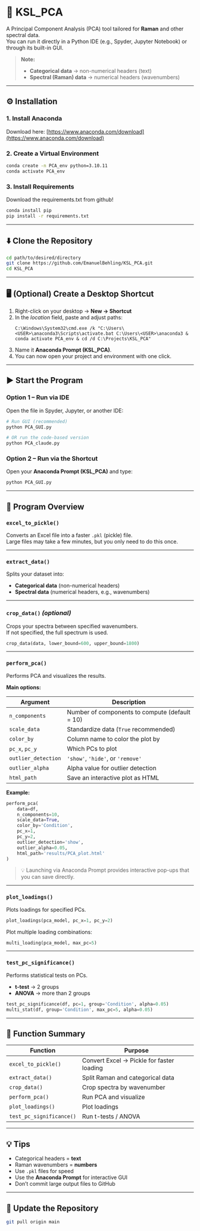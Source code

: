 # 🧠 KSL_PCA

A Principal Component Analysis (PCA) tool tailored for **Raman** and other spectral data.  
You can run it directly in a Python IDE (e.g., Spyder, Jupyter Notebook) or through its built-in GUI.

> **Note:**  
> - **Categorical data** → non-numerical headers (text)  
> - **Spectral (Raman) data** → numerical headers (wavenumbers)

---

## ⚙️ Installation

### 1. Install Anaconda  
Download here: [https://www.anaconda.com/download](https://www.anaconda.com/download)

### 2. Create a Virtual Environment
```bash
conda create -n PCA_env python=3.10.11
conda activate PCA_env
```

### 3. Install Requirements
Download the requirements.txt from github!
```bash
conda install pip
pip install -r requirements.txt
```

---

## ⬇️ Clone the Repository
```bash
cd path/to/desired/directory
git clone https://github.com/EmanuelBehling/KSL_PCA.git
cd KSL_PCA
```

---

## 🖥️ (Optional) Create a Desktop Shortcut

1. Right-click on your desktop → **New → Shortcut**  
2. In the *location* field, paste and adjust paths:
   ```
   C:\Windows\System32\cmd.exe /k "C:\Users\<USER>\anaconda3\Scripts\activate.bat C:\Users\<USER>\anaconda3 & conda activate PCA_env & cd /d C:\Projects\KSL_PCA"
   ```
3. Name it **Anaconda Prompt (KSL_PCA)**.  
4. You can now open your project and environment with one click.

---

## ▶️ Start the Program

### Option 1 – Run via IDE
Open the file in Spyder, Jupyter, or another IDE:
```bash
# Run GUI (recommended)
python PCA_GUI.py

# OR run the code-based version
python PCA_claude.py
```

### Option 2 – Run via the Shortcut  
Open your **Anaconda Prompt (KSL_PCA)** and type:
```bash
python PCA_GUI.py
```


---

## 🧩 Program Overview

### `excel_to_pickle()`
Converts an Excel file into a faster `.pkl` (pickle) file.  
Large files may take a few minutes, but you only need to do this once.

---

### `extract_data()`
Splits your dataset into:
- **Categorical data** (non-numerical headers)
- **Spectral data** (numerical headers, e.g., wavenumbers)

---

### `crop_data()` *(optional)*
Crops your spectra between specified wavenumbers.  
If not specified, the full spectrum is used.

```python
crop_data(data, lower_bound=600, upper_bound=1800)
```

---

### `perform_pca()`
Performs PCA and visualizes the results.

**Main options:**

| Argument | Description |
|-----------|-------------|
| `n_components` | Number of components to compute (default = 10) |
| `scale_data` | Standardize data (`True` recommended) |
| `color_by` | Column name to color the plot by |
| `pc_x`, `pc_y` | Which PCs to plot |
| `outlier_detection` | `'show'`, `'hide'`, or `'remove'` |
| `outlier_alpha` | Alpha value for outlier detection |
| `html_path` | Save an interactive plot as HTML |

**Example:**
```python
perform_pca(
    data=df,
    n_components=10,
    scale_data=True,
    color_by='Condition',
    pc_x=1,
    pc_y=2,
    outlier_detection='show',
    outlier_alpha=0.05,
    html_path='results/PCA_plot.html'
)
```

> 💡 Launching via Anaconda Prompt provides interactive pop-ups that you can save directly.

---

### `plot_loadings()`
Plots loadings for specified PCs.

```python
plot_loadings(pca_model, pc_x=1, pc_y=2)
```

Plot multiple loading combinations:
```python
multi_loading(pca_model, max_pc=5)
```

---

### `test_pc_significance()`
Performs statistical tests on PCs.

- **t-test** → 2 groups  
- **ANOVA** → more than 2 groups

```python
test_pc_significance(df, pc=1, group='Condition', alpha=0.05)
multi_stat(df, group='Condition', max_pc=5, alpha=0.05)
```

---

## 🧠 Function Summary

| Function | Purpose |
|-----------|----------|
| `excel_to_pickle()` | Convert Excel → Pickle for faster loading |
| `extract_data()` | Split Raman and categorical data |
| `crop_data()` | Crop spectra by wavenumber |
| `perform_pca()` | Run PCA and visualize |
| `plot_loadings()` | Plot loadings |
| `test_pc_significance()` | Run t-tests / ANOVA |

---

## 💡 Tips
- Categorical headers = **text**  
- Raman wavenumbers = **numbers**  
- Use `.pkl` files for speed  
- Use the **Anaconda Prompt** for interactive GUI  
- Don’t commit large output files to GitHub

---

## 🧭 Update the Repository
```bash
git pull origin main
```

